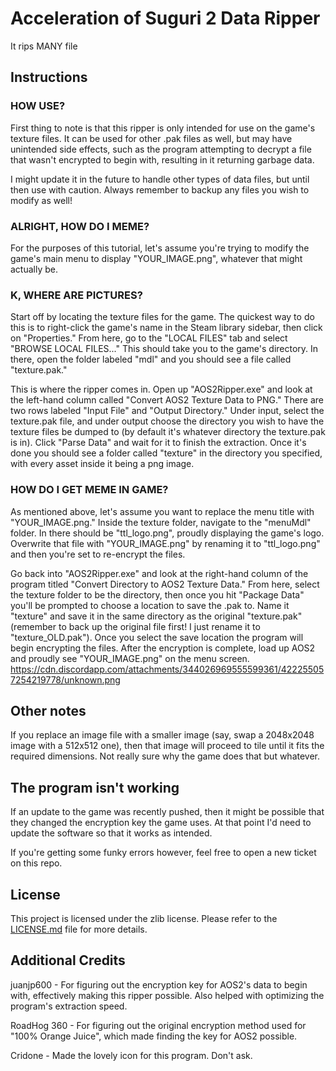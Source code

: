 # Acceleration of Suguri 2 Data Ripper

It rips MANY file

## Instructions

### HOW USE?

First thing to note is that this ripper is only intended for use on the game's texture files. It can be used for other .pak files as well, but may have unintended side effects, such as the program attempting to decrypt a file that wasn't encrypted to begin with, resulting in it returning garbage data.

I might update it in the future to handle other types of data files, but until then use with caution. Always remember to backup any files you wish to modify as well!

### ALRIGHT, HOW DO I MEME?

For the purposes of this tutorial, let's assume you're trying to modify the game's main menu to display "YOUR_IMAGE.png", whatever that might actually be.

### K, WHERE ARE PICTURES?

Start off by locating the texture files for the game. The quickest way to do this is to right-click the game's name in the Steam library sidebar, then click on "Properties." From here, go to the "LOCAL FILES" tab and select "BROWSE LOCAL FILES..." This should take you to the game's directory. In there, open the folder labeled "mdl" and you should see a file called "texture.pak."

This is where the ripper comes in. Open up "AOS2Ripper.exe" and look at the left-hand column called "Convert AOS2 Texture Data to PNG." There are two rows labeled "Input File" and "Output Directory." Under input, select the texture.pak file, and under output choose the directory you wish to have the texture files be dumped to (by default it's whatever directory the texture.pak is in). Click "Parse Data" and wait for it to finish the extraction. Once it's done you should see a folder called "texture" in the directory you specified, with every asset inside it being a png image.

### HOW DO I GET MEME IN GAME?

As mentioned above, let's assume you want to replace the menu title with "YOUR_IMAGE.png." Inside the texture folder, navigate to the "menuMdl" folder. In there should be "ttl_logo.png", proudly displaying the game's logo. Overwrite that file with "YOUR_IMAGE.png" by renaming it to "ttl_logo.png" and then you're set to re-encrypt the files.

Go back into "AOS2Ripper.exe" and look at the right-hand column of the program titled "Convert Directory to AOS2 Texture Data." From here, select the texture folder to be the directory, then once you hit "Package Data" you'll be prompted to choose a location to save the .pak to. Name it "texture" and save it in the same directory as the original "texture.pak" (remember to back up the original file first! I just rename it to "texture_OLD.pak"). Once you select the save location the program will begin encrypting the files. After the encryption is complete, load up AOS2 and proudly see "YOUR_IMAGE.png" on the menu screen.
https://cdn.discordapp.com/attachments/344026969555599361/422255057254219778/unknown.png

## Other notes

If you replace an image file with a smaller image (say, swap a 2048x2048 image with a 512x512 one), then that image will proceed to tile until it fits the required dimensions. Not really sure why the game does that but whatever.

## The program isn't working

If an update to the game was recently pushed, then it might be possible that they changed the encryption key the game uses. At that point I'd need to update the software so that it works as intended.

If you're getting some funky errors however, feel free to open a new ticket on this repo.

## License
This project is licensed under the zlib license. Please refer to the [LICENSE.md](LICENSE.md) file for more details.

## Additional Credits
juanjp600 - For figuring out the encryption key for AOS2's data to begin with, effectively making this ripper possible. Also helped with optimizing the program's extraction speed.

RoadHog 360 - For figuring out the original encryption method used for "100% Orange Juice", which made finding the key for AOS2 possible.

Cridone - Made the lovely icon for this program. Don't ask.
